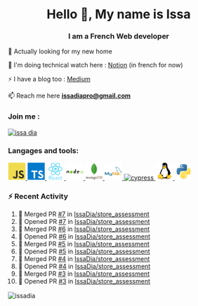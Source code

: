 <h1 align="center">Hello 👋, My name is Issa</h1>
<h3 align="center">I am a French Web developer</h3>


🔭 Actually looking for my new home


📝 I'm doing technical watch here :  [Notion](https://www.notion.so/Veille-Techno-Issa-2572f315bd9348c3a13dcb8b8c3cdb0d) (in french for now)

⚡ I have a blog too : [Medium](https://medium.com/@issadia)

📫 Reach me here **issadiapro@gmail.com**

<h3 align="left">Join me :</h3>
<p align="left">
<a href="https://linkedin.com/in/issa-dia-dev/" target="blank"><img align="center" src="https://raw.githubusercontent.com/rahuldkjain/github-profile-readme-generator/master/src/images/icons/Social/linked-in-alt.svg" alt="issa dia" height="30" width="40" /></a>
</p>

<h3 align="left">Langages and tools:</h3>
<p align="left"> 
  <a href="https://developer.mozilla.org/en-US/docs/Web/JavaScript" target="_blank"> <img src="https://raw.githubusercontent.com/devicons/devicon/master/icons/javascript/javascript-original.svg" alt="javascript" width="40" height="40"/> </a>
  <a href="https://www.typescriptlang.org/" target="_blank"> <img src="https://raw.githubusercontent.com/devicons/devicon/master/icons/typescript/typescript-original.svg" alt="typescript" width="40" height="40"/> </a>
  <a href="https://reactjs.org/" target="_blank"> <img src="https://raw.githubusercontent.com/devicons/devicon/master/icons/react/react-original-wordmark.svg" alt="react" width="40" height="40"/> </a>
  <a href="https://nodejs.org" target="_blank"> <img src="https://raw.githubusercontent.com/devicons/devicon/master/icons/nodejs/nodejs-original-wordmark.svg" alt="nodejs" width="40" height="40"/> </a>
   <a href="https://www.mongodb.com/" target="_blank"> <img src="https://raw.githubusercontent.com/devicons/devicon/master/icons/mongodb/mongodb-original-wordmark.svg" alt="mongodb" width="40" height="40"/> </a>
  <a href="https://www.mysql.com/" target="_blank"> <img src="https://raw.githubusercontent.com/devicons/devicon/master/icons/mysql/mysql-original-wordmark.svg" alt="mysql" width="40" height="40"/> </a>
  <a href="https://www.cypress.io" target="_blank"> <img src="https://raw.githubusercontent.com/simple-icons/simple-icons/6e46ec1fc23b60c8fd0d2f2ff46db82e16dbd75f/icons/cypress.svg" alt="cypress" width="40" height="40"/> </a>
  <a href="https://www.linux.org/" target="_blank"> <img src="https://raw.githubusercontent.com/devicons/devicon/master/icons/linux/linux-original.svg" alt="linux" width="40" height="40"/> </a> 
    <a href="https://www.python.org" target="_blank"> <img src="https://raw.githubusercontent.com/devicons/devicon/master/icons/python/python-original.svg" alt="python" width="40" height="40"/> </a>
</p>

### :zap: Recent Activity

<!--START_SECTION:activity-->
1. 🎉 Merged PR [#7](https://github.com/IssaDia/store_assessment/pull/7) in [IssaDia/store_assessment](https://github.com/IssaDia/store_assessment)
2. 💪 Opened PR [#7](https://github.com/IssaDia/store_assessment/pull/7) in [IssaDia/store_assessment](https://github.com/IssaDia/store_assessment)
3. 🎉 Merged PR [#6](https://github.com/IssaDia/store_assessment/pull/6) in [IssaDia/store_assessment](https://github.com/IssaDia/store_assessment)
4. 💪 Opened PR [#6](https://github.com/IssaDia/store_assessment/pull/6) in [IssaDia/store_assessment](https://github.com/IssaDia/store_assessment)
5. 🎉 Merged PR [#5](https://github.com/IssaDia/store_assessment/pull/5) in [IssaDia/store_assessment](https://github.com/IssaDia/store_assessment)
6. 💪 Opened PR [#5](https://github.com/IssaDia/store_assessment/pull/5) in [IssaDia/store_assessment](https://github.com/IssaDia/store_assessment)
7. 🎉 Merged PR [#4](https://github.com/IssaDia/store_assessment/pull/4) in [IssaDia/store_assessment](https://github.com/IssaDia/store_assessment)
8. 💪 Opened PR [#4](https://github.com/IssaDia/store_assessment/pull/4) in [IssaDia/store_assessment](https://github.com/IssaDia/store_assessment)
9. 🎉 Merged PR [#3](https://github.com/IssaDia/store_assessment/pull/3) in [IssaDia/store_assessment](https://github.com/IssaDia/store_assessment)
10. 💪 Opened PR [#3](https://github.com/IssaDia/store_assessment/pull/3) in [IssaDia/store_assessment](https://github.com/IssaDia/store_assessment)
<!--END_SECTION:activity-->

<p><img align="center" src="https://github-readme-streak-stats.herokuapp.com/?user=issadia&" alt="issadia" /></p>

